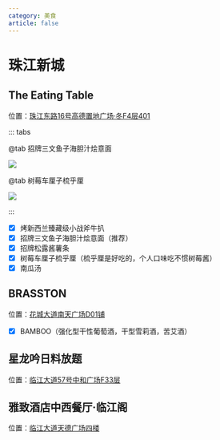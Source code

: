 ```yaml
---
category: 美食
article: false
---
```


# 珠江新城

## The Eating Table

<i class="fa-solid fa-location-dot"></i> 位置：<a href="https://ditu.amap.com/place/B0FFGZI7W1" target="_blank">珠江东路16号高德置地广场·冬F4层401</a>

::: tabs

@tab 招牌三文鱼子海胆汁烩意面

![](https://img.sherry4869.com/blog/life/food/china/guangdong/guangzhou/th/zjxc/the-eating-table/img_2.jpg)

@tab 树莓车厘子梳乎厘

![](https://img.sherry4869.com/blog/life/food/china/guangdong/guangzhou/th/zjxc/the-eating-table/img.jpg)

:::

- [x] 烤新西兰臻藏级小战斧牛扒
- [x] 招牌三文鱼子海胆汁烩意面（推荐）
- [x] 招牌松露酱薯条
- [x] 树莓车厘子梳乎厘（梳乎厘是好吃的，个人口味吃不惯树莓酱）
- [x] 南瓜汤

## BRASSTON

<i class="fa-solid fa-location-dot"></i> 位置：<a href="https://ditu.amap.com/place/B0FFJNAY1S" target="_blank">花城大道南天广场D01铺</a>

- [x] BAMBOO（强化型干性葡萄酒，干型雪莉酒，苦艾酒）

## 星龙吟日料放题

<i class="fa-solid fa-location-dot"></i> 位置：<a href="https://ditu.amap.com/place/B0IUHAMNB8" target="_blank">临江大道57号中和广场F33层</a>

## 雅致酒店中西餐厅·临江阁

<i class="fa-solid fa-location-dot"></i> 位置：<a href="https://ditu.amap.com/place/B0GR5L4JMP" target="_blank">临江大道天德广场四楼</a>